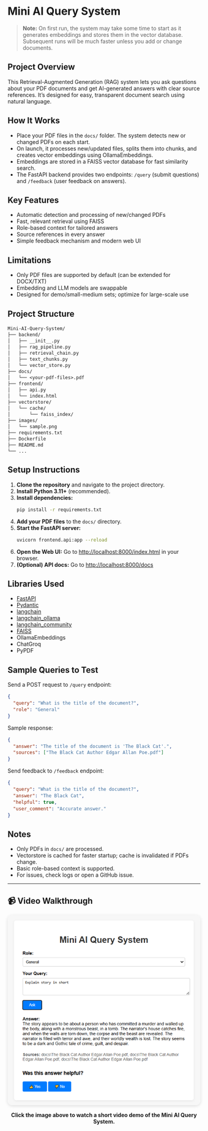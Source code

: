 # Mini AI Query System

> **Note:** On first run, the system may take some time to start as it generates embeddings and stores them in the vector database. Subsequent runs will be much faster unless you add or change documents.

## Project Overview
This Retrieval-Augmented Generation (RAG) system lets you ask questions about your PDF documents and get AI-generated answers with clear source references. It’s designed for easy, transparent document search using natural language.

## How It Works
- Place your PDF files in the `docs/` folder. The system detects new or changed PDFs on each start.
- On launch, it processes new/updated files, splits them into chunks, and creates vector embeddings using OllamaEmbeddings.
- Embeddings are stored in a FAISS vector database for fast similarity search.
- The FastAPI backend provides two endpoints: `/query` (submit questions) and `/feedback` (user feedback on answers).

## Key Features
- Automatic detection and processing of new/changed PDFs
- Fast, relevant retrieval using FAISS
- Role-based context for tailored answers
- Source references in every answer
- Simple feedback mechanism and modern web UI

## Limitations
- Only PDF files are supported by default (can be extended for DOCX/TXT)
- Embedding and LLM models are swappable
- Designed for demo/small-medium sets; optimize for large-scale use

## Project Structure

```
Mini-AI-Query-System/
├── backend/
│   ├── __init__.py
│   ├── rag_pipeline.py
│   ├── retrieval_chain.py
│   ├── text_chunks.py
│   └── vector_store.py
├── docs/
│   └── <your-pdf-files>.pdf
├── frontend/
│   ├── api.py
│   └── index.html
├── vectorstore/
│   └── cache/
│       └── faiss_index/
├── images/
│   └── sample.png
├── requirements.txt
├── Dockerfile
├── README.md
└── ...
```

## Setup Instructions
1. **Clone the repository** and navigate to the project directory.
2. **Install Python 3.11+** (recommended).
3. **Install dependencies:**
   ```bash
   pip install -r requirements.txt
   ```
4. **Add your PDF files** to the `docs/` directory.
5. **Start the FastAPI server:**
   ```bash
   uvicorn frontend.api:app --reload
   ```
6. **Open the Web UI:**
   Go to [http://localhost:8000/index.html](http://localhost:8000/index.html) in your browser.
7. **(Optional) API docs:**
   Go to [http://localhost:8000/docs](http://localhost:8000/docs)

## Libraries Used
- [FastAPI](https://fastapi.tiangolo.com/)
- [Pydantic](https://pydantic-docs.helpmanual.io/)
- [langchain](https://python.langchain.com/)
- [langchain_ollama](https://github.com/langchain-ai/langchain-ollama)
- [langchain_community](https://github.com/langchain-ai/langchain)
- [FAISS](https://github.com/facebookresearch/faiss)
- OllamaEmbeddings
- ChatGroq
- PyPDF

## Sample Queries to Test
Send a POST request to `/query` endpoint:
```json
{
  "query": "What is the title of the document?",
  "role": "General"
}
```
Sample response:
```json
{
  "answer": "The title of the document is 'The Black Cat'.",
  "sources": ["The Black Cat Author Edgar Allan Poe.pdf"]
}
```

Send feedback to `/feedback` endpoint:
```json
{
  "query": "What is the title of the document?",
  "answer": "The Black Cat",
  "helpful": true,
  "user_comment": "Accurate answer."
}
```

## Notes
- Only PDFs in `docs/` are processed.
- Vectorstore is cached for faster startup; cache is invalidated if PDFs change.
- Basic role-based context is supported.
- For issues, check logs or open a GitHub issue.

---

## 📹 Video Walkthrough

<p align="center">
  <a href="sample/Live.mp4" target="_blank">
    <img src="sample/Sample.png" alt="Watch the video walkthrough" width="600" style="border-radius:12px; box-shadow:0 2px 8px #0002;"/>
  </a>
</p>

<p align="center">
  <b>Click the image above to watch a short video demo of the Mini AI Query System.</b>
</p>


